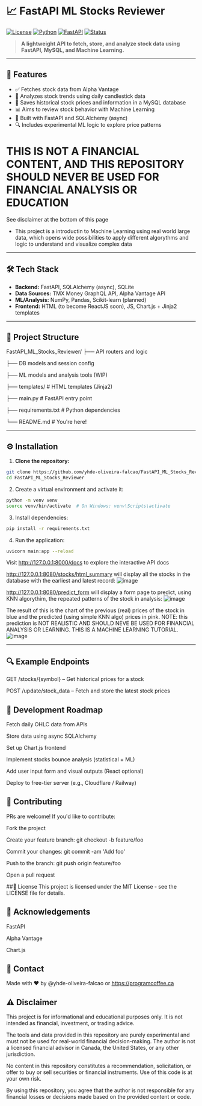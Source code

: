 # 📈 FastAPI ML Stocks Reviewer

[![License](https://img.shields.io/github/license/yhde-oliveira-falcao/FastAPI_ML_Stocks_Reviewer?style=flat-square)](./LICENSE)
[![Python](https://img.shields.io/badge/python-3.10+-blue?style=flat-square)](https://www.python.org/)
[![FastAPI](https://img.shields.io/badge/FastAPI-Framework-green?style=flat-square)](https://fastapi.tiangolo.com/)
[![Status](https://img.shields.io/badge/status-Active-brightgreen?style=flat-square)]()

> **A lightweight API to fetch, store, and analyze stock data using FastAPI, MySQL, and Machine Learning.**

---

## 🚀 Features

- ✅ Fetches stock data from Alpha Vantage
- 🧠 Analyzes stock trends using daily candlestick data
- 💾 Saves historical stock prices and information in a MySQL database
- 📊 Aims to review stock behavior with Machine Learning
- 🔧 Built with FastAPI and SQLAlchemy (async)
- 🔍 Includes experimental ML logic to explore price patterns


# THIS IS NOT A FINANCIAL CONTENT, AND THIS REPOSITORY SHOULD NEVER BE USED FOR FINANCIAL ANALYSIS OR EDUCATION
See disclaimer at the bottom of this page

- This project is a introductin to Machine Learning using real world large data, which opens wide possibilities to apply different algorythms and logic to understand and visualize complex data 

---

## 🛠️ Tech Stack

- **Backend:** FastAPI, SQLAlchemy (async), SQLite
- **Data Sources:** TMX Money GraphQL API, Alpha Vantage API
- **ML/Analysis:** NumPy, Pandas, Scikit-learn (planned)
- **Frontend:** HTML (to become ReactJS soon), JS, Chart.js + Jinja2 templates

---

## 📂 Project Structure
FastAPI_ML_Stocks_Reviewer/
├── API routers and logic

├── DB models and session config

├── ML models and analysis tools (WIP)

├── templates/ # HTML templates (Jinja2)

├── main.py # FastAPI entry point

├── requirements.txt # Python dependencies

└── README.md # You're here!

---

## ⚙️ Installation

1. **Clone the repository:**

```bash
git clone https://github.com/yhde-oliveira-falcao/FastAPI_ML_Stocks_Reviewer.git
cd FastAPI_ML_Stocks_Reviewer
```

2. Create a virtual environment and activate it:
```bash
python -m venv venv
source venv/bin/activate  # On Windows: venv\Scripts\activate
```

3. Install dependencies:
```bash
pip install -r requirements.txt
```
4. Run the application:
```bash
uvicorn main:app --reload
```

Visit http://127.0.0.1:8000/docs to explore the interactive API docs

http://127.0.0.1:8080/stocks/html_summary will display all the stocks in the database with the earliest and latest record:
![image](https://github.com/user-attachments/assets/afb058f6-7468-4f6e-b641-2e38f3f3dceb)

http://127.0.0.1:8080/predict_form will display a form page to predict, using KNN algorythim, the repeated patterns of the stock in analysis:
![image](https://github.com/user-attachments/assets/7efea38f-201c-48a2-90c6-7b9cd83738ab)

The result of this is the chart of the previous (real) prices of the stock in blue and the predicted (using simple KNN algo) prices in pink. NOTE: this prediction is NOT REALISTIC AND SHOULD NEVE BE USED FOR FINANCIAL ANALYSIS OR LEARNING. THIS IS A MACHINE LEARNING TUTORIAL.
![image](https://github.com/user-attachments/assets/34d79886-ce10-4bee-b100-3c239a48527f)



____________________________________________________________________

## 🔍 Example Endpoints
GET /stocks/{symbol} – Get historical prices for a stock

POST /update/stock_data – Fetch and store the latest stock prices


## 🧪 Development Roadmap
 Fetch daily OHLC data from APIs

 Store data using async SQLAlchemy

 Set up Chart.js frontend

 Implement stocks bounce analysis (statistical + ML)

 Add user input form and visual outputs (React optional)

 Deploy to free-tier server (e.g., Cloudflare / Railway)

## 🤝 Contributing
PRs are welcome! If you'd like to contribute:

Fork the project

Create your feature branch: git checkout -b feature/foo

Commit your changes: git commit -am 'Add foo'

Push to the branch: git push origin feature/foo

Open a pull request

##📜 License
This project is licensed under the MIT License - see the LICENSE file for details.

## 🙌 Acknowledgements
FastAPI

Alpha Vantage

Chart.js

## 📧 Contact
Made with ❤️ by @yhde-oliveira-falcao or https://programcoffee.ca

## ⚠️ Disclaimer
This project is for informational and educational purposes only. It is not intended as financial, investment, or trading advice.

The tools and data provided in this repository are purely experimental and must not be used for real-world financial decision-making. The author is not a licensed financial advisor in Canada, the United States, or any other jurisdiction.

No content in this repository constitutes a recommendation, solicitation, or offer to buy or sell securities or financial instruments. Use of this code is at your own risk.

By using this repository, you agree that the author is not responsible for any financial losses or decisions made based on the provided content or code.

